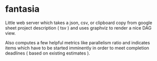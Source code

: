 # fantasia

Little web server which takes a json, csv, or clipboard copy from google sheet project description ( tsv ) and uses graphviz to render a nice DAG view. 

Also computes a few helpful metrics like parallelism ratio and indicates items which have to be started imminently in order to meet completion deadlines ( based on existing estimates ). 

